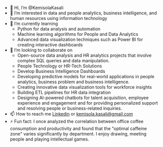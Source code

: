 - 👋 Hi, I’m @KemisolaKasali
- 👀 I’m interested in data and people analytics, business intelligence, and human resources using information technology
- 🌱 I’m currently learning 
  -	Python for data analysis and automation 
  - Machine learning algorithms for People and Data Analytics
  - Advanced data visualization techniques such as Power BI for creating interactive dashboards
- 💞️ I’m looking to collaborate on
  - Open-source data analysis and HR analytics projects that involve complex SQL queries and data manipulation.
  - People Technology or HR-Tech Solutions 
  - Develop Business Intelligence Dashboards
  - Developing predictive models for real-world applications in people analytics, business problem and business intelligence.
  - Creating innovative data visualization tools for workforce insights
  - Building ETL pipelines for HR data integration
  - Designing AI-powered chatbots for talent acquisition, employee experience and engagement and for providing personalized support and resolving people or business-related inquiries.
- 📫 How to reach me [Linkedin](https://www.linkedin.com/in/kemisola-m-kasali/) or kemisola.kasali@gmail.com
- ⚡ Fun fact: I once analyzed the correlation between office coffee consumption and productivity and found that the "optimal caffeine zone" varies significantly by department. I enjoy drawing, meeting people and playing intellectual games.

<!---
KemisolaKasali/KemisolaKasali is a ✨ special ✨ repository because its `README.md` (this file) appears on your GitHub profile.
You can click the Preview link to take a look at your changes.
--->
